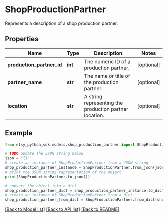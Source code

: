 # ShopProductionPartner

Represents a description of a shop production partner.

## Properties

Name | Type | Description | Notes
------------ | ------------- | ------------- | -------------
**production_partner_id** | **int** | The numeric ID of a production partner. | [optional] 
**partner_name** | **str** | The name or title of the production partner. | [optional] 
**location** | **str** | A string representing the production partner location. | [optional] 

## Example

```python
from etsy_python_sdk.models.shop_production_partner import ShopProductionPartner

# TODO update the JSON string below
json = "{}"
# create an instance of ShopProductionPartner from a JSON string
shop_production_partner_instance = ShopProductionPartner.from_json(json)
# print the JSON string representation of the object
print(ShopProductionPartner.to_json())

# convert the object into a dict
shop_production_partner_dict = shop_production_partner_instance.to_dict()
# create an instance of ShopProductionPartner from a dict
shop_production_partner_from_dict = ShopProductionPartner.from_dict(shop_production_partner_dict)
```
[[Back to Model list]](../README.md#documentation-for-models) [[Back to API list]](../README.md#documentation-for-api-endpoints) [[Back to README]](../README.md)


